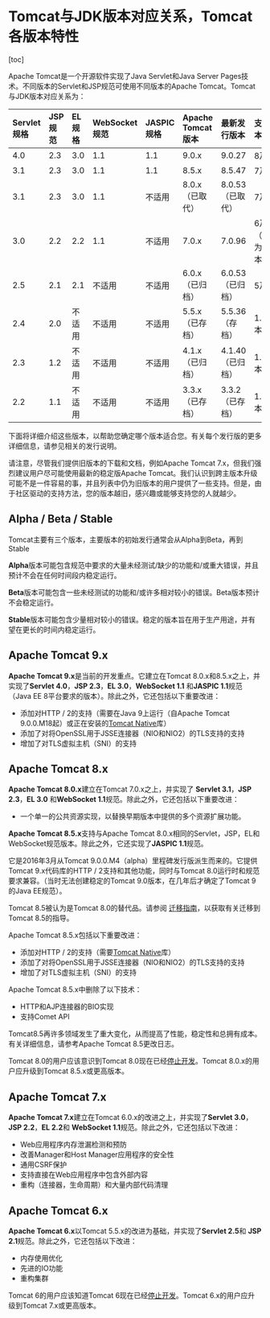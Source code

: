 # Tomcat与JDK版本对应关系，Tomcat各版本特性

[toc]

Apache Tomcat是一个开源软件实现了Java Servlet和Java Server Pages技术。不同版本的Servlet和JSP规范可使用不同版本的Apache Tomcat。Tomcat与JDK版本对应关系为：

| **Servlet规格** | **JSP规范** | **EL规格** | **WebSocket规范** | **JASPIC规格** | **Apache Tomcat版本** | **最新发行版本** | **支持的Java版本**                     |
| :-------------- | :---------- | :--------- | :---------------- | :------------- | :-------------------- | :--------------- | :------------------------------------- |
| 4.0             | 2.3         | 3.0        | 1.1               | 1.1            | 9.0.x                 | 9.0.27           | 8及更高版本                            |
| 3.1             | 2.3         | 3.0        | 1.1               | 1.1            | 8.5.x                 | 8.5.47           | 7及更高版本                            |
| 3.1             | 2.3         | 3.0        | 1.1               | 不适用         | 8.0.x（已取代）       | 8.0.53（已取代） | 7及更高版本                            |
| 3.0             | 2.2         | 2.2        | 1.1               | 不适用         | 7.0.x                 | 7.0.96           | 6及更高版本 （WebSocket为7及更高版本） |
| 2.5             | 2.1         | 2.1        | 不适用            | 不适用         | 6.0.x（已归档）       | 6.0.53（已归档） | 5及更高版本                            |
| 2.4             | 2.0         | 不适用     | 不适用            | 不适用         | 5.5.x（已存档）       | 5.5.36（存档）   | 1.4及更高版本                          |
| 2.3             | 1.2         | 不适用     | 不适用            | 不适用         | 4.1.x（已归档）       | 4.1.40（已归档） | 1.3及更高版本                          |
| 2.2             | 1.1         | 不适用     | 不适用            | 不适用         | 3.3.x（已存档）       | 3.3.2（已存档）  | 1.1及更高版本                          |

下面将详细介绍这些版本，以帮助您确定哪个版本适合您。有关每个发行版的更多详细信息，请参见相关的发行说明。

请注意，尽管我们提供旧版本的下载和文档，例如Apache Tomcat 7.x，但我们强烈建议用户尽可能使用最新的稳定版Apache Tomcat。我们认识到跨主版本升级可能不是一件容易的事，并且列表中仍为旧版本的用户提供了一些支持。但是，由于社区驱动的支持方法，您的版本越旧，感兴趣或能够支持您的人就越少。



## Alpha / Beta / Stable

Tomcat主要有三个版本，主要版本的初始发行通常会从Alpha到Beta，再到Stable

**Alpha**版本可能包含规范中要求的大量未经测试/缺少的功能和/或重大错误，并且预计不会在任何时间段内稳定运行。

**Beta**版本可能包含一些未经测试的功能和/或许多相对较小的错误。Beta版本预计不会稳定运行。

**Stable**版本可能包含少量相对较小的错误。稳定的版本旨在用于生产用途，并有望在更长的时间内稳定运行。



## Apache Tomcat 9.x

**Apache Tomcat 9.x**是当前的开发重点。它建立在Tomcat 8.0.x和8.5.x之上，并实现了**Servlet 4.0**，**JSP 2.3**，**EL 3.0**，**WebSocket 1.1** 和**JASPIC 1.1**规范（Java EE 8平台要求的版本）。除此之外，它还包括以下重要改进：

- 添加对HTTP / 2的支持（需要在Java 9上运行（自Apache Tomcat 9.0.0.M18起）或正在安装的[Tomcat Native](http://tomcat.apache.org/native-doc/)库）
- 添加了对将OpenSSL用于JSSE连接器（NIO和NIO2）的TLS支持的支持
- 增加了对TLS虚拟主机（SNI）的支持



## Apache Tomcat 8.x

**Apache Tomcat 8.0.x**建立在Tomcat 7.0.x之上，并实现了 **Servlet 3.1**，**JSP 2.3**，**EL 3.0** 和**WebSocket 1.1**规范。除此之外，它还包括以下重要改进：

- 一个单一的公共资源实现，以替换早期版本中提供的多个资源扩展功能。

**Apache Tomcat 8.5.x**支持与Apache Tomcat 8.0.x相同的Servlet，JSP，EL和WebSocket规范版本。除此之外，它还实现了**JASPIC 1.1**规范。

它是2016年3月从Tomcat 9.0.0.M4（alpha）里程碑发行版派生而来的。它提供Tomcat 9.x代码库的HTTP / 2支持和其他功能，同时与Tomcat 8.0运行时和规范要求兼容。（当时无法创建稳定的Tomcat 9.0版本，在几年后才确定了Tomcat 9的Java EE规范）。

Tomcat 8.5被认为是Tomcat 8.0的替代品。请参阅 [迁移指南](http://tomcat.apache.org/migration.html)，以获取有关迁移到Tomcat 8.5的指导。

Apache Tomcat 8.5.x包括以下重要改进：

- 添加对HTTP / 2的支持（需要[Tomcat Native](http://tomcat.apache.org/native-doc/)库）
- 添加了对将OpenSSL用于JSSE连接器（NIO和NIO2）的TLS支持的支持
- 增加了对TLS虚拟主机（SNI）的支持

Apache Tomcat 8.5.x中删除了以下技术：

- HTTP和AJP连接器的BIO实现
- 支持Comet API

Tomcat8.5再许多领域发生了重大变化，从而提高了性能，稳定性和总拥有成本。有关详细信息，请参考Apache Tomcat 8.5更改日志。

Tomcat 8.0的用户应该意识到Tomcat 8.0现在已经[停止开发](http://tomcat.apache.org/tomcat-80-eol.html)。Tomcat 8.0.x的用户应升级到Tomcat 8.5.x或更高版本。



## Apache Tomcat 7.x

**Apache Tomcat 7.x**建立在Tomcat 6.0.x的改进之上，并实现了**Servlet 3.0**， **JSP 2.2**，**EL 2.2**和 **WebSocket 1.1**规范。除此之外，它还包括以下改进：

- Web应用程序内存泄漏检测和预防
- 改善Manager和Host Manager应用程序的安全性
- 通用CSRF保护
- 支持直接在Web应用程序中包含外部内容
- 重构（连接器，生命周期）和大量内部代码清理



## Apache Tomcat 6.x

**Apache Tomcat 6.x**以Tomcat 5.5.x的改进为基础，并实现了**Servlet 2.5**和 **JSP 2.1**规范。除此之外，它还包括以下改进：

- 内存使用优化
- 先进的IO功能
- 重构集群

Tomcat 6的用户应该知道Tomcat 6现在已经[停止开发](http://tomcat.apache.org/tomcat-60-eol.html)。Tomcat 6.x的用户应升级到Tomcat 7.x或更高版本。
